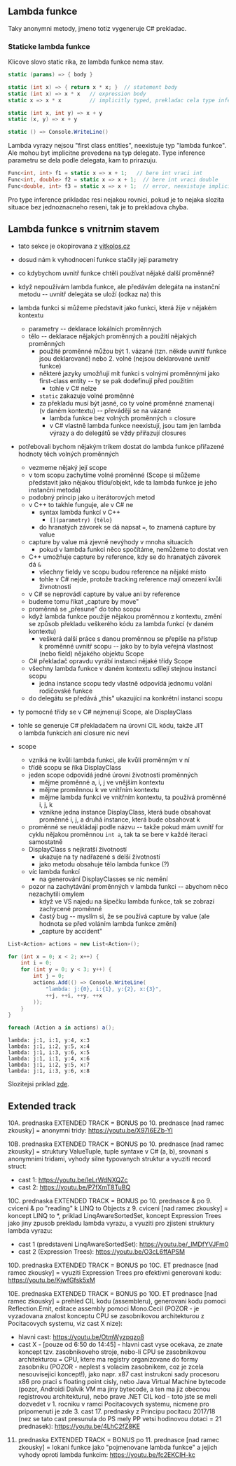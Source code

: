 ## Lambda funkce

Taky anonymni metody, jmeno totiz vygeneruje C# prekladac.

### Staticke lambda funkce

Klicove slovo static rika, ze lambda funkce nema stav.

```c#
static (params) => { body }

static (int x) => { return x * x; }  // statement body
static (int x) => x * x   // expression body
static x => x * x         // implicitly typed, prekladac cela type inference

static (int x, int y) => x + y
static (x, y) => x + y

static () => Console.WriteLine()
```

Lambda vyrazy nejsou "first class entities", neexistuje typ "lambda funkce". Ale mohou byt implicitne prevedena na typ delegate. Type inference parametru se dela podle delegata, kam to prirazuju.

```c#
Func<int, int> f1 = static x => x + 1;   // bere int vraci int
Func<int, double> f2 = static x => x + 1;  // bere int vraci double
Func<double, int> f3 = static x => x + 1;  // error, neexistuje implicitni konverze z double na int
```

Pro type inference prikladac resi nejakou rovnici, pokud je to nejaka slozita situace bez jednoznacneho reseni, tak je to prekladova chyba.

## Lambda funkce s vnitrnim stavem

- tato sekce je okopirovana z [vitkolos.cz](https://www.vitkolos.cz/node/view/notes-ipp/main/semestr4/pokrocile-programovani-c-sharp/prednaska.md)
- dosud nám k vyhodnocení funkce stačily její parametry
- co kdybychom uvnitř funkce chtěli používat nějaké další
  proměnné?
- když nepoužívám lambda funkce, ale předávám delegáta na
  instanční metodu -- uvnitř delegáta se uloží (odkaz na) this
- lambda funkci si můžeme představit jako funkci, která žije
  v nějakém kontextu
  - parametry -- deklarace lokálních proměnných
  - tělo -- deklarace nějakých proměnných a použití nějakých
    proměnných
    - použité proměnné můžou být 1. vázané (tzn. někde uvnitř
      funkce jsou deklarované) nebo 2. volné (nejsou
      deklarované uvnitř funkce)
    - některé jazyky umožňují mít funkci s volnými proměnnými
      jako first-class entity -- ty se pak dodefinují před
      použitím
      - tohle v C# nelze
    - `static` zakazuje volné proměnné
    - za překladu musí být jasné, co ty volné proměnné
      znamenají (v daném kontextu) -- převádějí se na vázané
      - lambda funkce bez volných proměnných = closure
      - v C# vlastně lambda funkce neexistují, jsou tam jen
        lambda výrazy a do delegátů se vždy přiřazují
        closures
- potřebovali bychom nějakým trikem dostat do lambda funkce
  přiřazené hodnoty těch volných proměnných
  - vezmeme nějaký její scope
  - v tom scopu zachytíme volné proměnné (Scope si můžeme
    představit jako nějakou třídu/objekt, kde ta lambda funkce
    je jeho instanční metoda)
  - podobný princip jako u iterátorových metod
  - v C++ to takhle funguje, ale v C# ne
    - syntax lambda funkcí v C++
      - `[](parametry) {tělo}`
    - do hranatých závorek se dá napsat `=`, to znamená
      capture by value
  - capture by value má zjevně nevýhody v mnoha situacích
    - pokud v lambda funkci něco spočítáme, nemůžeme to dostat
      ven
  - C++ umožňuje capture by reference, kdy se do hranatých
    závorek dá `&`
    - všechny fieldy ve scopu budou reference na nějaké místo
    - tohle v C# nejde, protože tracking reference mají
      omezení kvůli živnotnosti
  - v C# se neprovádí capture by value ani by reference
  - budeme tomu říkat „capture by move"
  - proměnná se „přesune" do toho scopu
  - když lambda funkce použije nějakou proměnnou z kontextu,
    změní se způsob překladu veškerého kódu za lambda funkcí
    (v daném kontextu)
    - veškerá další práce s danou proměnnou se přepíše na
      přístup k proměnné uvnitř scopu -- jako by to byla
      veřejná vlastnost (nebo field) nějakého objektu Scope
  - C# překladač opravdu vyrábí instanci nějaké třídy Scope
  - všechny lambda funkce v daném kontextu sdílejí stejnou
    instanci scopu
    - jedna instance scopu tedy vlastně odpovídá jednomu
      volání rodičovské funkce
  - do delegátu se předává „this" ukazující na konkrétní
    instanci scopu
- ty pomocné třídy se v C# nejmenují Scope, ale DisplayClass
- tohle se generuje C# překladačem na úrovni CIL kódu, takže JIT
  o lambda funkcích ani closure nic neví

- scope
  - vzniká ne kvůli lambda funkci, ale kvůli proměnným v ní
  - třídě scopu se říká DisplayClass
  - jeden scope odpovídá jedné úrovni životnosti proměnných
    - mějme proměnné a, i, j ve vnějším kontextu
    - mějme proměnnou k ve vnitřním kontextu
    - mějme lambda funkci ve vnitřním kontextu, ta používá
      proměnné i, j, k
    - vznikne jedna instance DisplayClass, která bude obsahovat
      proměnné i, j, a druhá instance, která bude obsahovat k
  - proměnné se neukládají podle názvu -- takže pokud mám uvnitř for
    cyklu nějakou proměnnou `int a`, tak ta se bere v každé iteraci
    samostatně
  - DisplayClass s nejkratší životností
    - ukazuje na ty nadřazené s delší životností
    - jako metodu obsahuje tělo lambda funkce (?)
  - víc lambda funkcí
    - na generování DisplayClasses se nic nemění
  - pozor na zachytávání proměnných v lambda funkci -- abychom něco
    nezachytili omylem
    - když ve VS najedu na šipečku lambda funkce, tak se zobrazí
      zachycené proměnné
    - častý bug -- myslím si, že se používá capture by value (ale
      hodnota se před voláním lambda funkce změní)
    - „capture by accident"

```c#
List<Action> actions = new List<Action>();

for (int x = 0; x < 2; x++) {
    int i = 0;
    for (int y = 0; y < 3; y++) {
        int j = 0;
        actions.Add(() => Console.WriteLine(
            "lambda: j:{0}, i:{1}, y:{2}, x:{3}",
            ++j, ++i, ++y, ++x
        ));
    }
}

foreach (Action a in actions) a();
```

```
lambda: j:1, i:1, y:4, x:3
lambda: j:1, i:2, y:5, x:4
lambda: j:1, i:3, y:6, x:5
lambda: j:1, i:1, y:4, x:6
lambda: j:1, i:2, y:5, x:7
lambda: j:1, i:3, y:6, x:8
```

Slozitejsi priklad [zde](https://youtu.be/e4BJQuMDGoI).

## Extended track

10A. prednaska EXTENDED TRACK = BONUS po 10. prednasce [nad ramec zkousky] =
anonymni tridy:
https://youtu.be/X97I6EZb-YI

10B. prednaska EXTENDED TRACK = BONUS po 10. prednasce [nad ramec zkousky] =
struktury ValueTuple, tuple syntaxe v C# (a, b), srovnani s anonymnimi
tridami, vyhody silne typovanych struktur a vyuziti record struct:

- cast 1:
  https://youtu.be/IeLrWdNXQZc
- cast 2:
  https://youtu.be/P7fXmT8TuBQ

10C. prednaska EXTENDED TRACK = BONUS po 10. prednasce & po 9. cviceni & po
"reading" k LINQ to Objects z 9. cviceni [nad ramec zkousky] = koncept LINQ
to \*, priklad LinqAwareSortedSet, koncept Expression Trees jako jiny zpusob
prekladu lambda vyrazu, a vyuziti pro zjisteni struktury lambda vyrazu:

- cast 1 (predstaveni LinqAwareSortedSet):
  https://youtu.be/_lMDfYVJFm0
- cast 2 (Expression Trees):
  https://youtu.be/O3cL6ffAPSM

10D. prednaska EXTENDED TRACK = BONUS po 10C. ET prednasce [nad ramec
zkousky] = vyuziti Expression Trees pro efektivni generovani kodu:
https://youtu.be/KjwfGfsk5xM

10E. prednaska EXTENDED TRACK = BONUS po 10D. ET prednasce [nad ramec
zkousky] = prehled CIL kodu (assembleru), generovani kodu pomoci
Reflection.Emit, editace assembly pomoci Mono.Cecil (POZOR - je vyzadovana
znalost konceptu CPU se zasobnikovou architekturou z Pocitacovych systemu,
viz cast X nize):

- hlavni cast:
  https://youtu.be/OtmWyzpqzo8
- cast X - [pouze od 6:50 do 14:45] - hlavni cast vyse ocekava, ze znate
  koncept tzv. zasobnikoveho stroje, nebo-li CPU se zasobnikovou architekturou
  = CPU, ktere ma registry organizovane do formy zasobniku (POZOR - neplest s
  volacim zasobnikem, coz je zcela nesouvisejici koncept!), jako napr. x87
  cast instrukcni sady procesoru x86 pro praci s floating point cisly, nebo
  Java Virtual Machine bytecode (pozor, Androidi Dalvik VM ma jiny bytecode, a
  ten ma jiz obecnou registrovou architekturu), nebo prave .NET CIL kod - toto
  jste se meli dozvedet v 1. rocniku v ramci Pocitacovych systemu, nicmene pro
  pripomenuti je zde 3. cast 17. prednasky z Principu pocitacu 2017/18 (nez se
  tato cast presunula do PS mely PP vetsi hodinovou dotaci = 21 prednasek):
  https://youtu.be/4LhC2fZ8KE

11. prednaska EXTENDED TRACK = BONUS po 11. prednasce [nad ramec zkousky] =
    lokani funkce jako "pojmenovane lambda funkce" a jejich vyhody oproti lambda
    funkcim:
    https://youtu.be/fc2EKCIH-kc
